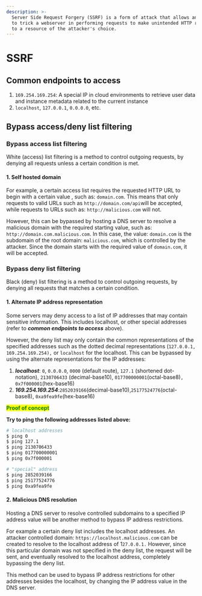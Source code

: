 ```yaml
---
description: >-
  Server Side Request Forgery (SSRF) is a form of attack that allows an attacker
  to trick a webserver in performing requests to make unintended HTTP requests
  to a resource of the attacker's choice.
---
```


# SSRF

## Common endpoints to access

1. `169.254.169.254`: A special IP in cloud environments to retrieve user data and instance metadata related to the current instance
2. `localhost`, `127.0.0.1`, `0.0.0.0`, etc.

## Bypass access/deny list filtering

### Bypass access list filtering

White (access) list filtering is a method to control outgoing requests, by denying all requests unless a certain condition is met.

#### 1. Self hosted domain

&#x20;For example, a certain access list requires the requested HTTP URL to begin with a certain value , such as: `domain.com`. This means that only requests to valid URLs such as `http://domain.com/api`will be accepted, while requests to URLs such as: `http://malicious.com` will not.&#x20;

However, this can be bypassed by hosting a DNS server to resolve a malicious domain with the required starting value, such as: `http://domain.com.malicious.com`. In this case, the value: `domain.com` is the subdomain of the root domain: `malicious.com`, which is controlled by the attacker. Since the domain starts with the required value of `domain.com`, it will be accepted.

### Bypass deny list filtering

Black (deny) list filtering is a method to control outgoing requests, by denying all requests that matches a certain condition.

#### 1. Alternate IP address representation

Some servers may deny access to a list of IP addresses that may contain sensitive information. This includes localhost, or other special addresses (refer to _**common endpoints to access**_ above).

However, the deny list may only contain the common representations of the specified addresses such as the dotted decimal representations (`127.0.0.1,` `169.254.169.254),` or `localhost` for the localhost. This can be bypassed by using the alternate representations for the IP addresses:

1. _**localhost**_: `0`, `0.0.0.0`, `0000` (default route), `127.1` (shortened dot-notation), `2130706433` (decimal-base10), `017700000001`(octal-base8)`, 0x7f000001`(hex-base16)
2. _**169.254.169.254**_:`2852039166`(decimal-base10),`25177524776`(octal-base8), `0xa9fea9fe`(hex-base16)

<mark style="color:green;">**Proof of concept**</mark>

**Try to ping the following addresses listed above:**

```bash
# localhost addresses
$ ping 0
$ ping 127.1
$ ping 2130706433
$ ping 017700000001
$ ping 0x7f000001

# "special" address
$ ping 2852039166
$ ping 25177524776
$ ping 0xa9fea9fe
```

#### 2. Malicious DNS resolution

Hosting a DNS server to resolve controlled subdomains to a specified IP address value will be another method to bypass IP address restrictions.&#x20;

For example a certain deny list includes the localhost addresses. An attacker controlled domain: `https://localhost.malicious.com` can be created to resolve to the localhost address of 1`27.0.0.1.` However, since this particular domain was not specified in the deny list, the request will be sent, and eventually resolved to the localhost address, completely bypassing the deny list.

This method can be used to bypass IP address restrictions for other addresses besides the localhost, by changing the IP address value in the DNS server.
